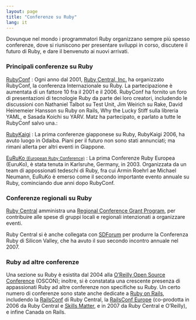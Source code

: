 ```yaml
---
layout: page
title: "Conferenze su Ruby"
lang: it
---
```


Dovunque nel mondo i programmatori Ruby organizzano sempre più spesso
conferenze, dove si riuniscono per presentare sviluppi in corso,
discutere il futuro di Ruby, e dare il benvenuto ai nuovi arrivati.

### Principali conferenze su Ruby

[RubyConf][1]
: Ogni anno dal 2001, [Ruby Central, Inc.][2] ha organizzato RubyConf,
  la conferenza Internazionale su Ruby. La partecipazione è aumentata di
  un fattore 10 fra il 2001 e il 2006. RubyConf ha fornito un foro di
  presentazioni di tecnologie Ruby da parte dei loro creatori,
  includendo le discussioni con Nathaniel Talbot su Test Unit, Jim
  Weirich su Rake, David Heinemeier Hansson su Ruby on Rails, Why the
  Lucky Stiff sulla libreria YAML, e Sasada Koichi su YARV. Matz ha
  partecipato, e parlato a tutte le RubyConf salvo una.:

[RubyKaigi][3]
: La prima conferenze giapponese su Ruby, RubyKaigi 2006, ha avuto luogo
  in Odaiba. Piani per il futuro non sono stati annunciati; ma rimani
  allerta per altri eventi in Giappone.

[EuRuKo <small>(European Ruby Conference)</small>][4]
: La prima Conferenze Ruby Europea (EuruKo), è stata tenuta in
  Karlsruhe, Germany, in 2003. Organizzata da un team di appossionati
  tedeschi di Ruby, fra cui Armin Roehrl ae Michael Neumann, EuRuKo è
  emerso come il secondo importante evento annuale su Ruby, cominciando
  due anni dopo RubyConf.

### Conferenze regionali su Ruby

[Ruby Central][2] amministra una [Regional Conference Grant Program][5],
per contribuire alle spese di gruppi locali e regionali intenzionati a
organizzare eventi.

Ruby Central si è anche collegata con [SDForum][6] per produrre la
Conferenza Ruby di Silicon Valley, che ha avuto il suo secondo incontro
annuale nel 2007.

### Ruby ad altre conferenze

Una sezione su Ruby è esistita dal 2004 alla [O’Reilly Open Source
Conference][7] (OSCON); inoltre, si è constatata una crescente presenza
di appassionati Ruby ad altre conferenze non specifiche su Ruby. Un
certo numero di conferenze sono state anche dedicate a [Ruby on
Rails][8], includendo la [RailsConf][9] di Ruby Central, la [RailsConf
Europe][10] (co-prodotta in 2006 da Ruby Central e [Skills Matter][11],
e in 2007 da Ruby Central e O’Reilly), e infine Canada on Rails.



[1]: http://www.rubyconf.org/
[2]: http://rubycentral.org
[3]: http://rubykaigi.org/
[4]: http://euruko.org
[5]: http://rubycentral.org/community/grant
[6]: http://www.sdforum.org
[7]: http://conferences.oreillynet.com/os2006/
[8]: http://www.rubyonrails.org
[9]: http://www.railsconf.org
[10]: http://europe.railsconf.org
[11]: http://www.skillsmatter.com
